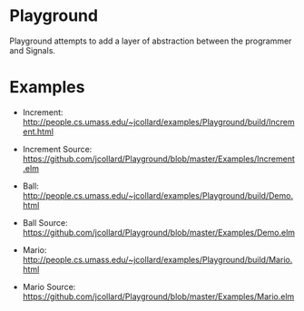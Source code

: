 Playground
==========

Playground attempts to add a layer of abstraction between the programmer and
Signals.

Examples
========
* Increment: http://people.cs.umass.edu/~jcollard/examples/Playground/build/Increment.html 
* Increment Source: https://github.com/jcollard/Playground/blob/master/Examples/Increment.elm

* Ball: http://people.cs.umass.edu/~jcollard/examples/Playground/build/Demo.html 
* Ball Source: https://github.com/jcollard/Playground/blob/master/Examples/Demo.elm

* Mario: http://people.cs.umass.edu/~jcollard/examples/Playground/build/Mario.html
* Mario Source: https://github.com/jcollard/Playground/blob/master/Examples/Mario.elm
